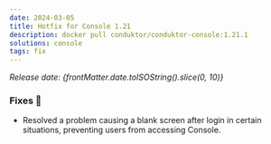```yaml
---
date: 2024-03-05
title: Hotfix for Console 1.21
description: docker pull conduktor/conduktor-console:1.21.1
solutions: console
tags: fix
---
```


*Release date: {frontMatter.date.toISOString().slice(0, 10)}*

### Fixes 🔨
- Resolved a problem causing a blank screen after login in certain situations, preventing users from accessing Console.
